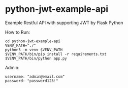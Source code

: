 # python-jwt-example-api
Example Restful API with supporting JWT by Flask Python

How to Run:
```
cd python-jwt-example-api
VENV_PATH="./"
python3 -m venv $VENV_PATH
$VENV_PATH/bin/pip install -r requirements.txt
$VENV_PATH/bin/python app.py
```

Admin:
```
username: "admin@email.com"
password: "password123!"
```
